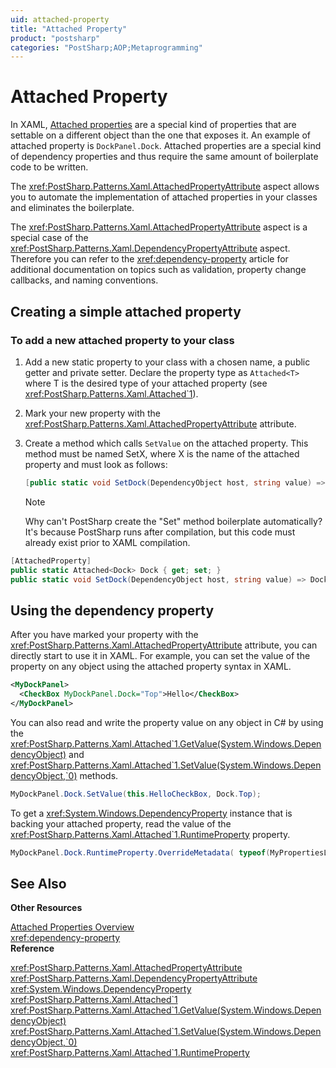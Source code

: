 ```yaml
---
uid: attached-property
title: "Attached Property"
product: "postsharp"
categories: "PostSharp;AOP;Metaprogramming"
---
```

# Attached Property

In XAML, [Attached properties](https://docs.microsoft.com/en-us/dotnet/framework/wpf/advanced/attached-properties-overview) are a special kind of properties that are settable on a different object than the one that exposes it. An example of attached property is `DockPanel.Dock`. Attached properties are a special kind of dependency properties and thus require the same amount of boilerplate code to be written. 

The <xref:PostSharp.Patterns.Xaml.AttachedPropertyAttribute> aspect allows you to automate the implementation of attached properties in your classes and eliminates the boilerplate. 

The <xref:PostSharp.Patterns.Xaml.AttachedPropertyAttribute> aspect is a special case of the <xref:PostSharp.Patterns.Xaml.DependencyPropertyAttribute> aspect. Therefore you can refer to the <xref:dependency-property> article for additional documentation on topics such as validation, property change callbacks, and naming conventions. 


## Creating a simple attached property


### To add a new attached property to your class

1. Add a new static property to your class with a chosen name, a public getter and private setter. Declare the property type as `Attached<T>` where T is the desired type of your attached property (see <xref:PostSharp.Patterns.Xaml.Attached`1>). 


2. Mark your new property with the <xref:PostSharp.Patterns.Xaml.AttachedPropertyAttribute> attribute. 


3. Create a method which calls `SetValue` on the attached property. This method must be named SetX, where X is the name of the attached property and must look as follows: 

    ```csharp
    [public static void SetDock(DependencyObject host, string value) => Dock.SetValue(host, value);
    ```

    > [!NOTE]
    > Why can't PostSharp create the "Set" method boilerplate automatically? It's because PostSharp runs after compilation, but this code must already exist prior to XAML compilation.


```csharp
[AttachedProperty]
public static Attached<Dock> Dock { get; set; }
public static void SetDock(DependencyObject host, string value) => Dock.SetValue(host, value);
```


## Using the dependency property

After you have marked your property with the <xref:PostSharp.Patterns.Xaml.AttachedPropertyAttribute> attribute, you can directly start to use it in XAML. For example, you can set the value of the property on any object using the attached property syntax in XAML. 

```xml
<MyDockPanel>
  <CheckBox MyDockPanel.Dock="Top">Hello</CheckBox>
</MyDockPanel>
```

You can also read and write the property value on any object in C# by using the <xref:PostSharp.Patterns.Xaml.Attached`1.GetValue(System.Windows.DependencyObject)> and <xref:PostSharp.Patterns.Xaml.Attached`1.SetValue(System.Windows.DependencyObject,`0)> methods. 

```csharp
MyDockPanel.Dock.SetValue(this.HelloCheckBox, Dock.Top);
```

To get a <xref:System.Windows.DependencyProperty> instance that is backing your attached property, read the value of the <xref:PostSharp.Patterns.Xaml.Attached`1.RuntimeProperty> property. 

```csharp
MyDockPanel.Dock.RuntimeProperty.OverrideMetadata( typeof(MyPropertiesListView), new PropertyMetadata(Dock.Right) ));
```

## See Also

**Other Resources**

[Attached Properties Overview](https://docs.microsoft.com/en-us/dotnet/framework/wpf/advanced/attached-properties-overview)
<br><xref:dependency-property>
<br>**Reference**

<xref:PostSharp.Patterns.Xaml.AttachedPropertyAttribute>
<br><xref:PostSharp.Patterns.Xaml.DependencyPropertyAttribute>
<br><xref:System.Windows.DependencyProperty>
<br><xref:PostSharp.Patterns.Xaml.Attached`1>
<br><xref:PostSharp.Patterns.Xaml.Attached`1.GetValue(System.Windows.DependencyObject)>
<br><xref:PostSharp.Patterns.Xaml.Attached`1.SetValue(System.Windows.DependencyObject,`0)>
<br><xref:PostSharp.Patterns.Xaml.Attached`1.RuntimeProperty>
<br>